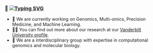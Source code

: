 ### 👋 [![Typing SVG](https://readme-typing-svg.demolab.com/?lines=Welcome+to+the+Gamazon+Lab)](https://git.io/typing-svg)

- 🔭 We are currently working on Genomics, Multi-omics, Precision Medicine, and Machine Learning.
- 👨‍💻 You can find out more about our research at our [Vanderbilt University profile](https://my.vanderbilt.edu/ericgamazon/).
- 👯 We are a interdisciplinary group with expertise in computational genomics and molecular biology.
  
<!--
**gamazonlab/gamazonlab** is a ✨ _special_ ✨ repository because its `README.md` (this file) appears on your GitHub profile.

Here are some ideas to get you started:

- 🔭 I’m currently working on ...
- 🌱 I’m currently learning ...
- 👯 I’m looking to collaborate on ...
- 🤔 I’m looking for help with ...
- 💬 Ask me about ...
- 📫 How to reach me: ...
- 😄 Pronouns: ...
- ⚡ Fun fact: ...
-->
